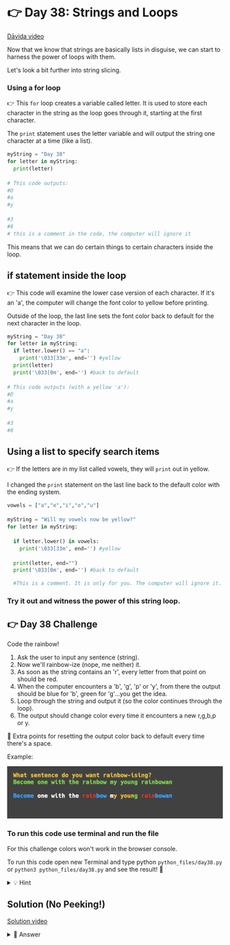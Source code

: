# 👉 Day 38: Strings and Loops

<a href="https://www.youtube.com/watch?v=twzCfSvyte8" target="_blank">Dāvida video</a>


Now that we know that strings are basically lists in disguise, we can start to harness the power of loops with them.

Let's look a bit further into string slicing.

### Using a for loop

👉 This `for` loop creates a variable called letter. It is used to store each character in the string as the loop goes through it, starting at the first character.

The `print` statement uses the letter variable and will output the string one character at a time (like a list).


```python
myString = "Day 38"
for letter in myString:
  print(letter)

# This code outputs:
#D
#a
#y

#3
#8
# this is a comment in the code, the computer will ignore it
```

This means that we can do certain things to certain characters inside the loop.

## if statement inside the loop

👉 This code will examine the lower case version of each character. If it's an 'a', the computer will change the font color to yellow before printing.

Outside of the loop, the last line sets the font color back to default for the next character in the loop.

```python
myString = "Day 38"
for letter in myString:
  if letter.lower() == "a":
    print('\033[33m', end='') #yellow
  print(letter)
  print('\033[0m', end='') #back to default

# This code outputs (with a yellow 'a'):
#D
#a
#y

#3
#8
```

## Using a list to specify search items

👉 If the letters are in my list called vowels, they will `print` out in yellow.

I changed the `print` statement on the last line back to the default color with the ending system.

```python
vowels = ["a","e","i","o","u"]

myString = "Will my vowels now be yellow?"
for letter in myString:
  
  if letter.lower() in vowels:
    print('\033[33m', end='') #yellow
    
  print(letter, end="")
  print('\033[0m', end='') #back to default
```

```python
  #This is a comment. It is only for you. The computer will ignore it.
```

### Try it out and witness the power of this string loop.

## 👉 Day 38 Challenge

Code the rainbow!

1. Ask the user to input any sentence (string).
2. Now we'll rainbow-ize (nope, me neither) it.
3. As soon as the string contains an 'r', every letter from that point on should be red.
4. When the computer encounters a 'b', 'g', 'p' or 'y', from there the output should be blue for 'b', green for 'g'...you get the idea.
5. Loop through the string and output it (so the color continues through the loop).
6. The output should change color every time it encounters a new r,g,b,p or y.

🥳 Extra points for resetting the output color back to default every time there's a space.

Example:

<img id="image" src="assets/day38.png" alt="Replit Workspace Overview" width="960">

### To run this code use terminal and run the file

For this challenge colors won't work in the browser console.

To run this code open new Terminal and type python `python_files/day38.py` or `python3 python_files/day38.py` and see the result! 🚀

<details>
<summary>💡 Hint</summary>

- You can use a lot of your code from Day 31 to get started.
- Use an `if... elif... else` to check for key letters.
- Use the `print("\033[31m", end="")` to change the font color.
- Try implementing the color change as a subroutine.


</details>

## Solution (No Peeking!)

<a href="https://www.youtube.com/watch?v=d_ye0gZF1y8" target="_blank">Solution video</a>


<details>
<summary>👀 Answer</summary>

```python
def colorChange(color):
  if color=="r":
    print("\033[31m", end="")
  elif color==" ":
    print("\033[0m", end="")
  elif color=="b":
    print("\033[34m", end="")
  elif color=="y":
    print("\033[33m", end="")
  elif color == "g":
    print("\033[32m", end="")
  elif color == "p":
    print("\033[35m", end="")

sentence = input("What sentence do you want rainbow-izing?: ")
for letter in sentence:
  colorChange(letter.lower())
  print(letter, end="")
print()
```

</details>